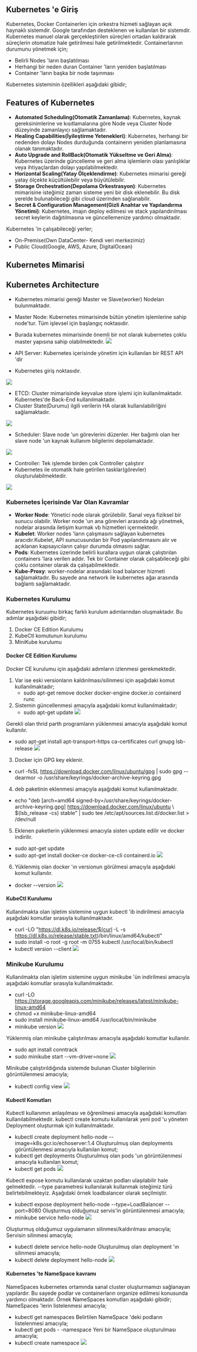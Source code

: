 ## Kubernetes 'e Giriş

Kubernetes, Docker Containerlerı için orkestra hizmeti sağlayan açık haynaklı sistemdir. Google tarafından desteklenen ve kullanılan bir sistemdir. Kubernetes manuel olarak gerçekleştirilen süreçleri ortadan kaldırarak süreçlerin otomatize hale getirilmesi hale getirilmektedir. Containerlarının durumunu yönetmek için;
* Belirli Nodes 'ların başlatılması
* Herhangi bir neden duran Container 'ların yeniden başlatılması
* Container 'ların başka bir node taşınması

Kubernetes sisteminin özellikleri aşağıdaki gibidir;
## Features of Kubernetes
* __Automated Scheduling(Otomatik Zamanlama)__: Kubernetes, kaynak gereksinimlerine ve kısıtlamalarına göre Node veya Cluster Node düzeyinde zamanlayıcı sağlamaktadır.
* __Healing Capabilities(İyileştirme Yetenekleri)__:  Kubernetes, herhangi bir nedenden dolayı Nodes durduğunda containerın yeniden planlamasına olanak tanımaktadır.
* __Auto Upgrade and RollBack(Otomatik Yükseltme ve Geri Alma)__: Kubernetes üzerinde güncelleme ve geri alma işlemlerin olası yanlışlıklar veya ihtiyaçlardan dolayı yapılabilmektedir.
* __Horizontal Scaling(Yatay Ölçeklendirme)__: Kubernetes mimarisi gereği yatay ölçekte küçültülebilir veya büyütülebilir.
* __Storage Orchestration(Depolama Orkestrasyon)__: Kubernetes mimarisine isteğimiz zaman sisteme yeni bir disk eklenebilir. Bu disk yerelde bulunabileceği gibi cloud üzerinden sağlanabilir.
* __Secret & Configuration Management(Gizli Anahtar ve Yapılandırma Yönetimi)__: Kubernetes, imajın deploy edilmesi ve stack yapılandırılması secret keylerin dağıtılmasına ve güncellemenize yardımcı olmaktadır.

Kubernetes 'in çalışabileceği yerler;
* On-Premise(Own DataCenter- Kendi veri merkezimiz)
* Public Cloud(Google, AWS, Azure, DigitalOcean)

## Kubernetes Mimarisi
## Kubernetes Architecture
* Kubernetes mimarisi gereği Master ve Slave(worker) Nodeları bulunmaktadır.
* Master Node: Kubernetes mimarisinde bütün yönetim işlemlerine sahip node'tur. Tüm işlevsel için başlangıç noktasıdır.
* Burada kubernetes mimarisinde önemli bir not olarak kubernetes çoklu master yapısına sahip olabilmektedir.
![](https://github.com/mrtyildiz/Blog-Post/blob/main/Kubernetes/img/2.png?raw=true)

* API Server: Kubernetes içerisinde yönetim için kullanılan bir REST API 'dir
* Kubernetes giriş noktasıdır.

![](https://github.com/mrtyildiz/Blog-Post/blob/main/Kubernetes/img/3.png?raw=true)

* ETCD: Cluster mimarisinde keyvalue store işlemi için kullanılmaktadır. Kubernetes'de Back-End kullanılmaktadır.
* Cluster State(Durumu) ilgili verilerin HA olarak kullanılabilirlğini sağlamaktadır.

![](https://github.com/mrtyildiz/Blog-Post/blob/main/Kubernetes/img/4.png?raw=true)

* Scheduler: Slave node 'un görevlerini düzenler. Her bağımlı olan her slave node 'un kaynak kullanım bilgilerini depolamaktadır.

![](https://github.com/mrtyildiz/Blog-Post/blob/main/Kubernetes/img/5.png?raw=true)

* Controller: Tek işlemde birden çok Controller çalıştırır
* Kubernetes ile otomatik hale getirilen tasklar(görevler) oluşturulabilmektedir.

![](https://github.com/mrtyildiz/Blog-Post/blob/main/Kubernetes/img/6.png?raw=true)

### Kubernetes İçerisinde Var Olan Kavramlar

* __Worker Node__: Yönetici node olarak görülebilir. Sanal veya fiziksel bir sunucu olabilir. Worker node 'un ana görevleri arasında ağı yönetmek, nodelar arasında iletişim kurmak vb hizmetleri içermektedir.
* __Kubelet__: Worker nodes 'ların çalışmasını sağlayan kubernetes aracıdır.Kubelet, API sunucusundan bir Pod yapılandırmasını alır ve açıklanan kapsayıcıların çalışır durumda olmasını sağlar.
* __Pods__: Kubernetes üzerinde belirli kurallara uygun olarak çalıştırılan containers 'lara verilen addır. Tek bir Container olarak çalışabileceği gibi çoklu container olarak da çalışabilmektedir.
* __Kube-Proxy__: worker-nodelar arasındaki load balancer hizmeti sağlamaktadır. Bu sayede ana network ile kubernetes ağaı arasında bağlantı sağlamaktadır.

### Kubernetes Kurulumu

Kubernetes kuruumu birkaç farklı kurulum adımlarından oluşmaktadır. Bu adımlar aşağıdaki gibidir;
1. Docker CE Edition Kurulumu
2. KubeCtl komutunun kurulumu
3. MiniKube kurulumu

#### Docker CE Edition Kurulumu
Docker CE kurulumu için aşağıdaki adımların izlenmesi gerekmektedir.
1. Var ise eski versionların kaldırılması/silinmesi için aşağıdaki komut kullanılmaktadır;
   * sudo apt-get remove docker docker-engine docker.io containerd runc
2. Sistemin güncellenmesi amaçıyla aşağıdaki komut kullanılmaktadır;
   * sudo apt-get update
![](https://github.com/mrtyildiz/Blog-Post/blob/main/Kubernetes/img/7.png?raw=true)

Gerekli olan thrid parth programların yüklenmesi amacıyla aşağıdaki komut kullanılır.
* sudo apt-get install apt-transport-https ca-certificates curl gnupg lsb-release
![](https://github.com/mrtyildiz/Blog-Post/blob/main/Kubernetes/img/8.png?raw=true)

3. Docker için GPG key eklenir.
* curl -fsSL https://download.docker.com/linux/ubuntu/gpg | sudo gpg --dearmor -o /usr/share/keyrings/docker-archive-keyring.gpg
4. deb paketinin eklenmesi amaçıyla aşağıdaki komut kullanılmaktadır.

* echo "deb [arch=amd64 signed-by=/usr/share/keyrings/docker-archive-keyring.gpg] https://download.docker.com/linux/ubuntu \ $(lsb_release -cs) stable" | sudo tee /etc/apt/sources.list.d/docker.list > /dev/null
5. Eklenen paketlerin yüklenmesi amacıyla sisten update edilir ve docker indirilir.
* sudo apt-get update
* sudo apt-get install docker-ce docker-ce-cli containerd.io
![](https://github.com/mrtyildiz/Blog-Post/blob/main/Kubernetes/img/9.png?raw=true)
6. Yüklenmiş olan docker 'ın versionun görülmesi amaçıyla aşağıdaki komut kullanılır.
* docker --version
![](https://github.com/mrtyildiz/Blog-Post/blob/main/Kubernetes/img/10.png?raw=true)
#### KubeCtl Kurulumu

Kullanılmakta olan işletim sistemine uygun kubectl 'ib indirilmesi amacıyla aşağıdaki komutlar sırasıyla kullanılmaktadır. 
* curl -LO "https://dl.k8s.io/release/$(curl -L -s https://dl.k8s.io/release/stable.txt)/bin/linux/amd64/kubectl"
* sudo install -o root -g root -m 0755 kubectl /usr/local/bin/kubectl
* kubectl version --client
![](https://github.com/mrtyildiz/Blog-Post/blob/main/Kubernetes/img/11.png?raw=true)

### Minikube Kurulumu 
Kullanılmakta olan işletim sistemine uygun minikube 'ün indirilmesi amacıyla aşağıdaki komutlar sırasıyla kullanılmaktadır. 
* curl -LO https://storage.googleapis.com/minikube/releases/latest/minikube-linux-amd64
* chmod +x minikube-linux-amd64
* sudo install minikube-linux-amd64 /usr/local/bin/minikube
* minikube version
![](https://github.com/mrtyildiz/Blog-Post/blob/main/Kubernetes/img/12.png?raw=true)

Yüklenmiş olan minikube çalıştırılması amacıyla aşağıdaki komutlar kullanılır.
* sudo apt install conntrack
* sudo minikube start --vm-driver=none
![](https://github.com/mrtyildiz/Blog-Post/blob/main/Kubernetes/img/13.png?raw=true)

Minikube çalıştırıldığında sistemde bulunan Cluster bilgilerinin görüntülenmesi amacıyla;
* kubectl config view
![](https://github.com/mrtyildiz/Blog-Post/blob/main/Kubernetes/img/14.png?raw=true)

#### Kubectl Komutları

Kubectl kullanımın anlaşılması ve öğrenilmesi amacıyla aşağıdaki komutları kullanılabilmektedir. kubectl create komutu kullanılarak yeni pod 'u yöneten Deployment oluşturmak için kullanılmaktadır.
* kubectl create deployment hello-node --image=k8s.gcr.io/echoserver:1.4
Oluşturulmuş olan deployments görüntülenmesi amacıyla kullanılan komut;
* kubectl get deployments
Oluşturulmuş olan pods 'un görüntülenmesi amacıyla kullanılan komut;
* kubectl get pods
![](https://github.com/mrtyildiz/Blog-Post/blob/main/Kubernetes/img/15.png?raw=true)

Kubectl expose komutu kullanılarak uzaktan podları ulaşılabilir hale gelmektedir. --type parametresi kullanılarak kullanmak isteğimiz türü belirtebilmekteyiz. Aşağıdaki örnek loadbalancer olarak seçilmiştir.
* kubectl expose deployment hello-node --type=LoadBalancer --port=8080
Oluşturmuş olduğumuz servis'in görüntülenmesi amacıyla;
* minikube service hello-node
![](https://github.com/mrtyildiz/Blog-Post/blob/main/Kubernetes/img/16.png?raw=true)

Oluşturmuş olduğumuz uygulamanın silinmesi/kaldırılması amacıyla;
Servisin silinmesi amacıyla;
* kubectl delete service hello-node
Oluşturulmuş olan deployment 'ın silinmesi amacıyla;
* kubectl delete deployment hello-node
![](https://github.com/mrtyildiz/Blog-Post/blob/main/Kubernetes/img/17.png?raw=true)

#### Kubernetes 'te NameSpace kavramı

NameSpaces kubernetes ortamında sanal cluster oluşturmamızı sağlanayan yapılardır. Bu sayede podlar ve containerların organize edilmesi konusunda yardımcı olmaktadır. Örnek NameSpaces komutları aşağıdaki gibidir;
NameSpaces 'lerin listelenmesi amacıyla;
* kubectl get namespaces
Belirtilen NameSpace 'deki podların listelenmesi amacıyla;
* kubectl get pods - -namespace <namespace>
Yeni bir NameSpace oluşturulması amacıyla;
* kubectl create namespace <namespace>
![](https://github.com/mrtyildiz/Blog-Post/blob/main/Kubernetes/img/18.png?raw=true)
